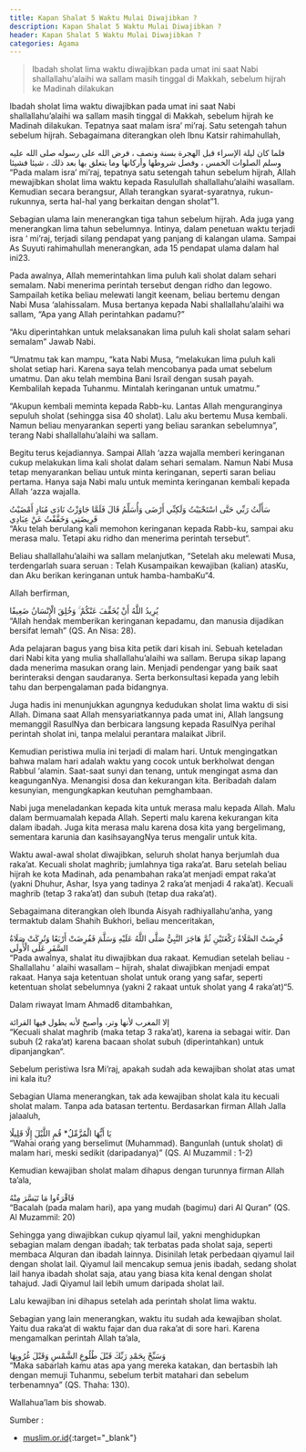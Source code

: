 ```yaml
---
title: Kapan Shalat 5 Waktu Mulai Diwajibkan ?
description: Kapan Shalat 5 Waktu Mulai Diwajibkan ?
header: Kapan Shalat 5 Waktu Mulai Diwajibkan ?
categories: Agama
---
```


> Ibadah sholat lima waktu diwajibkan pada umat ini saat Nabi shallallahu'alaihi wa sallam masih tinggal di Makkah, sebelum hijrah ke Madinah dilakukan

Ibadah sholat lima waktu diwajibkan pada umat ini saat Nabi shallallahu’alaihi wa sallam masih tinggal di Makkah, sebelum hijrah ke Madinah dilakukan. Tepatnya saat malam isra’ mi’raj. Satu setengah tahun sebelum hijrah. Sebagaimana diterangkan oleh Ibnu Katsir rahimahullah,
<div class="ar">
فلما كان ليلة الإسراء قبل الهجرة بسنة ونصف ، فرض الله على رسوله صلى الله عليه وسلم الصلوات الخمس ، وفصل شروطها وأركانها وما يتعلق بها بعد ذلك ، شيئا فشيئا
</div>
“Pada malam isra’ mi’raj, tepatnya satu setengah tahun sebelum hijrah, Allah mewajibkan sholat lima waktu kepada Rasulullah shallallahu’alaihi wasallam. Kemudian secara berangsur, Allah terangkan syarat-syaratnya, rukun-rukunnya, serta hal-hal yang berkaitan dengan sholat”1.

Sebagian ulama lain menerangkan tiga tahun sebelum hijrah. Ada juga yang menerangkan lima tahun sebelumnya. Intinya, dalam penetuan waktu terjadi isra ‘ mi’raj, terjadi silang pendapat yang panjang di kalangan ulama. Sampai As Suyuti rahimahullah menerangkan, ada 15 pendapat ulama dalam hal ini23.

Pada awalnya, Allah memerintahkan lima puluh kali sholat dalam sehari semalam. Nabi menerima perintah tersebut dengan ridho dan legowo. Sampailah ketika beliau melewati langit keenam, beliau bertemu dengan Nabi Musa ‘alahissalam. Musa bertanya kepada Nabi shallallahu’alaihi wa sallam, “Apa yang Allah perintahkan padamu?”

“Aku diperintahkan untuk melaksanakan lima puluh kali sholat salam sehari semalam” Jawab Nabi.

“Umatmu tak kan mampu, “kata Nabi Musa, “melakukan lima puluh kali sholat setiap hari. Karena saya telah mencobanya pada umat sebelum umatmu. Dan aku telah membina Bani Israil dengan susah payah. Kembalilah kepada Tuhanmu. Mintalah keringanan untuk umatmu.”

“Akupun kembali meminta kepada Rabb-ku. Lantas Allah menguranginya sepuluh sholat (sehingga sisa 40 sholat). Lalu aku bertemu Musa kembali. Namun beliau menyarankan seperti yang beliau sarankan sebelumnya”, terang Nabi shallallahu’alaihi wa sallam.

Begitu terus kejadiannya. Sampai Allah ‘azza wajalla memberi keringanan cukup melakukan lima kali sholat dalam sehari semalam. Namun Nabi Musa tetap menyarankan beliau untuk minta keringanan, seperti saran beliau pertama.
Hanya saja Nabi malu untuk meminta keringanan kembali kepada Allah ‘azza wajalla.
<div class="ar">
سَأَلْتُ رَبِّي حَتَّى اسْتَحْيَيْتُ وَلَكِنِّي أَرْضَى وَأُسَلِّمُ قَالَ فَلَمَّا جَاوَزْتُ نَادَى مُنَادٍ أَمْضَيْتُ فَرِيضَتِي وَخَفَّفْتُ عَنْ عِبَادِي
</div>
“Aku telah berulang kali memohon keringanan kepada Rabb-ku, sampai aku merasa malu. Tetapi aku ridho dan menerima perintah tersebut“.

Beliau shallallahu’alaihi wa sallam melanjutkan, “Setelah aku melewati Musa, terdengarlah suara seruan : Telah Kusampaikan kewajiban (kalian) atasKu, dan Aku berikan keringanan untuk hamba-hambaKu“4.

Allah berfirman,
<div class="ar">
يُرِيدُ اللَّهُ أَنْ يُخَفِّفَ عَنْكُمْ ۚ وَخُلِقَ الْإِنْسَانُ ضَعِيفًا
</div>
“Allah hendak memberikan keringanan kepadamu, dan manusia dijadikan bersifat lemah” (QS. An Nisa: 28).

Ada pelajaran bagus yang bisa kita petik dari kisah ini. Sebuah keteladan dari Nabi kita yang mulia shallallahu’alaihi wa sallam. Berupa sikap lapang dada menerima masukan orang lain. Menjadi pendengar yang baik saat berinteraksi dengan saudaranya. Serta berkonsultasi kepada yang lebih tahu dan berpengalaman pada bidangnya.

Juga hadis ini menunjukkan agungnya kedudukan sholat lima waktu di sisi Allah. Dimana saat Allah mensyariatkannya pada umat ini, Allah langsung memanggil RasulNya dan berbicara langsung kepada RasulNya perihal perintah sholat ini, tanpa melalui perantara malaikat Jibril.

Kemudian peristiwa mulia ini terjadi di malam hari. Untuk mengingatkan bahwa malam hari adalah waktu yang cocok untuk berkholwat dengan Rabbul ‘alamin. Saat-saat sunyi dan tenang, untuk mengingat asma dan keagunganNya. Menangisi dosa dan kekurangan kita. Beribadah dalam kesunyian, mengungkapkan keutuhan pemghambaan.

Nabi juga meneladankan kepada kita untuk merasa malu kepada Allah. Malu dalam bermuamalah kepada Allah. Seperti malu karena kekurangan kita dalam ibadah. Juga kita merasa malu karena dosa kita yang bergelimang, sementara karunia dan kasihsayangNya terus mengalir untuk kita.

Waktu awal-awal sholat diwajibkan, seluruh sholat hanya berjumlah dua raka’at. Kecuali sholat maghrib; jumlahnya tiga raka’at. Baru setelah beliau hijrah ke kota Madinah, ada penambahan raka’at menjadi empat raka’at (yakni Dhuhur, Ashar, Isya yang tadinya 2 raka’at menjadi 4 raka’at). Kecuali maghrib (tetap 3 raka’at) dan subuh (tetap dua raka’at).

Sebagaimana diterangkan oleh Ibunda Aisyah radhiyallahu’anha, yang termaktub dalam Shahih Bukhori, beliau menceritakan,
<div class="ar">
فُرِضَتْ الصَّلَاةُ رَكْعَتَيْنِ ثُمَّ هَاجَرَ النَّبِيُّ صَلَّى اللَّهُ عَلَيْهِ وَسَلَّمَ فَفُرِضَتْ أَرْبَعًا وَتُرِكَتْ صَلَاةُ السَّفَرِ عَلَى الْأُولَى
</div>
“Pada awalnya, shalat itu diwajibkan dua rakaat. Kemudian setelah beliau -Shallallahu ‘ alaihi wasallam – hijrah, shalat diwajibkan menjadi empat rakaat. Hanya saja ketentuan sholat untuk orang yang safar, seperti ketentuan sholat sebelumnya (yakni 2 rakaat untuk sholat yang 4 raka’at)“5.

Dalam riwayat Imam Ahmad6 ditambahkan,
<div class="ar">
إلا المغرب لأنها وتر، وأصبح لأنه يطول فيها القرائة
</div>
“Kecuali shalat maghrib (maka tetap 3 raka’at), karena ia sebagai witir. Dan subuh (2 raka’at) karena bacaan sholat subuh (diperintahkan) untuk dipanjangkan“.

Sebelum peristiwa Isra Mi’raj, apakah sudah ada kewajiban sholat atas umat ini kala itu?

Sebagian Ulama menerangkan, tak ada kewajiban sholat kala itu kecuali sholat malam. Tanpa ada batasan tertentu. Berdasarkan firman Allah Jalla jalaaluh,
<div class="ar">
يَا أَيُّهَا الْمُزَّمِّلُ* قُمِ اللَّيْلَ إِلَّا قَلِيلًا
</div>
“Wahai orang yang berselimut (Muhammad). Bangunlah (untuk sholat) di malam hari, meski sedikit (daripadanya)” (QS. Al Muzammil : 1-2)

Kemudian kewajiban sholat malam dihapus dengan turunnya firman Allah ta’ala,
<div class="ar">
فَاقْرَءُوا مَا تَيَسَّرَ مِنْهُ
</div>
“Bacalah (pada malam hari), apa yang mudah (bagimu) dari Al Quran” (QS. Al Muzammil: 20)

Sehingga yang diwajibkan cukup qiyamul lail, yakni menghidupkan sebagian malam dengan ibadah; tak terbatas pada sholat saja, seperti membaca Alquran dan ibadah lainnya. Disinilah letak perbedaan qiyamul lail dengan sholat lail. Qiyamul lail mencakup semua jenis ibadah, sedang sholat lail hanya ibadah sholat saja, atau yang biasa kita kenal dengan sholat tahajud. Jadi Qiyamul lail lebih umum daripada sholat lail.

Lalu kewajiban ini dihapus setelah ada perintah sholat lima waktu.

Sebagian yang lain menerangkan, waktu itu sudah ada kewajiban sholat. Yaitu dua raka’at di waktu fajar dan dua raka’at di sore hari. Karena mengamalkan perintah Allah ta’ala,
<div class="ar">
وَسَبِّحْ بِحَمْدِ رَبِّكَ قَبْلَ طُلُوعِ الشَّمْسِ وَقَبْلَ غُرُوبِهَا
</div>
“Maka sabarlah kamu atas apa yang mereka katakan, dan bertasbih lah dengan memuji Tuhanmu, sebelum terbit matahari dan sebelum terbenamnya” (QS. Thaha: 130).

Wallahua’lam bis showab.


Sumber : 
- [muslim.or.id](https://muslim.or.id/27120-kapan-shalat-5-waktu-mulai-diwajibkan.html){:target="_blank"}

